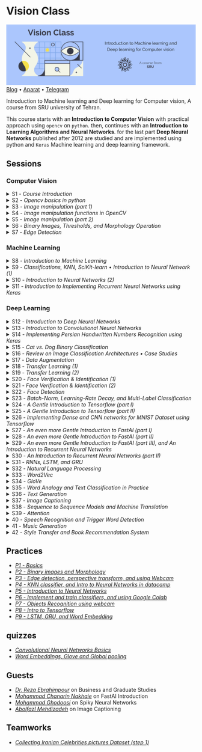 # Vision Class

![Vision Class • SRU university](Assets/Header.jpg)
[Blog](http://blog.class.vision/) • [Aparat](https://www.aparat.com/cvision) • [Telegram](https://t.me/class_vision)

Introduction to Machine learning and Deep learning for Computer vision, A course from SRU university of Tehran.

This course starts with an **Introduction to Computer Vision** with practical approach using `opencv` on `python`. then, continues with an **Introduction to Learning Algorithms and Neural Networks**. for the last part **Deep Neural Networks** published after 2012 are studied and are implemented using python and `Keras` Machine learning and deep learning framework. 

## Sessions

### Computer Vision

<details>
<summary>S1 - <i>Course Introduction</i></summary>

#### 🎯 Topics
`Computer vision overview`
`Course logistics`

#### 💡 Slides
Introduction [PDF](http://class.vision/96-97/01_intro.pdf)

#### 📒 NoteBooks
0. [Beginning](0-Beginning.ipynb)
</details>

<details>
<summary>S2 -  <i>Opencv basics in python</i></summary>

#### 🎯 Topics
`Reading Images`
`Color Spaces`
`Displaying Images`
`Saving Images`

#### 📒 NoteBooks
1. [Reading, writing and displaying images](01-Reading,&#32;writing&#32;and&#32;displaying&#32;images.ipynb)
2. [Grayscaling](02-Grayscaling.ipynb)
3. [Color Spaces](03-Color&#32;Spaces.ipynb)
3-2. [Extra](03-extra.ipynb)

#### 📝 Student notes
- [Opencv Installation and startup](http://blog.class.vision/1396/11/installation/)
- [Introduction to Opencv](http://blog.class.vision/1396/12/intro-to-opencv/)
- [Introduction to Anaconda](http://blog.class.vision/1396/11/intro-anaconda/)
- [Git and getting last updates](http://blog.class.vision/1396/11/git-clone-pull/)

</details>

<details>
<summary>S3 - <i>Image manipulation (part 1)</i></summary>

#### 🎯 Topics
`Linear algebra`
`Transform matrices`
`Interpolation Methods`

#### 💡 Slides
Image manipulations (1) [PDF](http://class.vision/96-97/02_Image%20manipulations(1).pdf) • [PPT](http://class.vision/96-97/02_Image%20manipulations(1).pptx)

</details>

<details>
<summary>S4 - <i>Image manipulation functions in OpenCV</i></summary>

#### 🎯 Topics
`Draw geometric shapes`
`Transform matrices`
`Translations`
`Rotation`
`Resizing`
`Image pyramids`
`Cropping`

#### 📒 NoteBooks
4. [Drawing Images](04-Drawing&#32;Images.ipynb)
5. [Translations](05-Translations.ipynb)
6. [Rotations](06-Rotations.ipynb)
7. [Scaling, resizing and interpolations](07-Scaling,&#32;re-sizing&#32;and&#32;interpolations.ipynb)
8. [Image Pyramids](08-Image&#32;Pyramids.ipynb)
9. [Cropping](09-Cropping.ipynb)

#### 📝 Student notes
- [Image manipulations part 1](http://blog.class.vision/1396/12/image-manipulations-part1/)
- [Image manipulations part 2](http://blog.class.vision/1396/12/image-manipulations-part2/)
- [Image manipulations part 3](http://blog.class.vision/1396/12/image-manipulations-part3/)

#### 🎞 Videos
[aparat](https://www.aparat.com/v/vaYxt)

</details>

<details>
<summary>S5 - <i>Image manipulation (part 2)</i></summary>

#### 🎯 Topics
`Logical and Mathematical Operations in OpenCV`
`Image masking in OpenCV`
`Convolution and Correlation filters`
`Moving Average`
`Sharpening Filters in OpenCV`

#### 💡 Slides
Image manipulations (2) [PDF](http://class.vision/96-97/03_Image%20manipulations(2).pdf) • 
[PPT](http://class.vision/96-97/03_Image%20manipulations(2).pptx)

#### 📒 NoteBooks
10. [Arithmetic Operations](10-Arithmetic&#32;Operations.ipynb)
11. [Bitwise Operations and Masking](11-Bitwise&#32;Operations&#32;and&#32;Masking.ipynb)
12. [Convolutions and Blurring](12-Convolutions&#32;and&#32;Blurring.ipynb)
13. [Sharpening](13-Sharpening.ipynb)

#### 📝 Student notes
- [Image manipulations part 4](http://blog.class.vision/1396/12/image-manipulations-part4/)
- [Image manipulations part 5](http://blog.class.vision/1396/12/image-manipulations-part5/)
- [Image manipulations part 6](http://blog.class.vision/1396/12/image-manipulations-part6/)

#### 🎞 Videos
[aparat](https://www.aparat.com/v/W8deM)

</details>

<details>
<summary>S6 - <i>Binary Images, Thresholds, and Morphology Operation</i></summary>

#### 🎯 Topics
`Images Types`
`Binary images, and Thresholds`
`Thresholds in OpenCV`
`Morphology (Dilation, Erosion, Opening, and Closing)`
`Morphology in OpenCV`

#### 💡 Slides
Binary Images and Morphology [PDF](http://class.vision/96-97/04_Morphology.pdf) • [PPT](http://class.vision/96-97/04_Morphology.pptx)

#### 📒 NoteBooks
14. [Thresholding, Binarization & Adaptive Thresholding](14-Thresholding,&#32;Binarization&#32;&&#32;Adaptive&#32;Thresholding.ipynb)
15. [Dilation, Erosion, Opening and Closing](15-Dilation,&#32;Erosion,&#32;Opening&#32;and&#32;Closing.ipynb)

#### 📝 Student notes
- [Binary images and Thresholding](http://blog.class.vision/1396/12/binary-image-threshold/)
- [Morphology, opening and closing](http://blog.class.vision/1396/12/morphology-opening-closing/)

#### 🎞 Videos
[aparat](https://www.aparat.com/v/tMB7C)

</details>

<details>
<summary>S7 - <i>Edge Detection</i></summary>

#### 🎯 Topics
`Images Derivative, and Gradient`
`Canny, and Sobel Edge Detections`
`Edge Detection in OpenCv`
`Perspective Transformation in OpenCv`
`Affine Transforms`
`Using Webcam in OpenCv`

#### 💡 Slides
Edge Detection [PDF](http://class.vision/96-97/05_Edges.pdf) • [PPT](http://class.vision/96-97/05_Edges.pptx)

#### 📒 NoteBooks
16. [Edge Detection & Image Gradients](16-EdgeDetection&ImageGradients.ipynb)
17. [Perspective & Affine Transforms](17-Perspective&AffineTransforms.ipynb)
18. [Using Webcam](18-UsingWebcam.ipynb)

#### 📝 Student notes
- [Edge detection part 1](http://blog.class.vision/1396/12/edge-detection-part1/)
- [Edge detection part 2](http://blog.class.vision/1396/12/edge-detection-part2/)
- [Affine Transforms in Opencv](http://blog.class.vision/1396/12/affine-perspective-transformation/)
- [Using webcam in Opencv](http://blog.class.vision/1396/12/using-webcam-in-opencv/)

#### 🎞 Videos
[aparat](https://www.aparat.com/v/UyuVf)

</details>

### Machine Learning

<details>
<summary>S8 - <i>Introduction to Machine Learning</i></summary>

#### 🎯 Topics
`What is ML`
`Supervised Learning`
`Unsupervised Learning`
`Reinforcement Learning`
`ML projects Steps`
`Train-Test Split`
`Model evaluation`

#### 💡 Slides
Introduction to Machine Learning [PDF](http://class.vision/96-97/06_Intro%20to%20ML%20&%20Overview.pdf) • [PPT](http://class.vision/96-97/06_Intro%20to%20ML%20&%20Overview.pptx)

#### 📝 Student notes
- [Introduction to Machine Learning](http://blog.class.vision/1396/12/machine-learning-intro/)
- [Machine Learning workflow](http://blog.class.vision/1396/12/machine-learning-workflow/)

</details>

<details>
<summary>S9 - <i>Classifications, KNN, SciKit-learn </i>•<i> Introduction to Neural Network (1)</i></summary>

#### 🎯 Topics
`Perceptron`
`Weights and Biases in Perceptron`
`Activation Function`
`Input Feature Array`
`Multilayer Perceptron (MLP)`
`Layers in MLP (input, hidden, and output)`

#### 💡 Slides
Simple Classifier (KNN) [PDF](http://class.vision/96-97/07_simple%20classifier.pdf) • [PPT](http://class.vision/96-97/07_simple%20classifier.pptx)

Introduction to Neural Networks [PDF](http://class.vision/96-97/08_Introduction%20to%20Neural%20Networks.pdf) • [PPT](http://class.vision/96-97/08_Introduction%20to%20Neural%20Networks.pptx)

#### 📒 NoteBooks

19. [Introduction to ML, and using Hoda Dataset](19-Intro2ML-HodaDataset.ipynb)
20. [K Nearest Neighbor classification](20-k-Nearest&#32;Neighbor&#32;classification.ipynb)

#### 📝 Student notes
- [KNN classifier in scikit-learn](http://blog.class.vision/1396/12/knn-classifier-scikit-learn/)
- [Introduction to Neural networks (part 1)](http://blog.class.vision/1396/12/introduction-to-neural-networks-part1/)
- [Introduction to Neural networks (part 2)](http://blog.class.vision/1396/12/introduction-to-neural-networks-part2/)

#### 🎞 Videos
[aparat](https://www.aparat.com/v/THo7D)

</details>

<details>
<summary>S10 - <i>Introduction to Neural Networks (2)</i></summary>

#### 🎯 Topics
`Loss Function (Coss Function)`
`Gradient Descent, and Back Propagation`
`Model Visualization`

#### 🎞 Videos
[aparat](https://www.aparat.com/v/T4OqM)

#### 🔗 links
Model Visualization and observing changes in number of each layer using [Tensorflow Playground](http://playground.tensorflow.org/)

</details>

<details>
<summary>S11 - <i>Introduction to Implementing Recurrent Neural Networks using Keras</i></summary>

#### 🎯 Topics
`Recurrent, fully connected Networks in Keras`
`Declaring Model Architecture`
`Choosing Loss function, and Optimizer`
`Model Evaluation on Test Set`
`Predicting using Model`

#### 📒 NoteBooks
21. [A Gentle Introduction to Keras – Simple neural network(MLP)](21-a&#32;Gentle&#32;Introduction&#32;to&#32;Keras&#32;-&#32;Simple&#32;neural&#32;network(mlp).ipynb)

#### 📝 Student notes
- [Introduction to implementing sequential models in Keras](http://blog.class.vision/1397/02/sequential-model-keras/)

#### 🎞 Videos
[aparat](https://www.aparat.com/v/E3cK6)

</details>

### Deep Learning

<details>
<summary>S12 - <i>Introduction to Deep Neural Networks</i></summary>

#### 🎯 Topics
`Classification Tasks in Real-Life`
`Invariant Object Recognition`
`KNN, pros and cons`
`Over-fitting`
`Dropout`
`Convolutional Neural Networks (CNN)`
`CNNs vs. Classic methods`
`ImageNet`

#### 💡 Slides
Introduction to Deep Learning & Convolutional Neural Networks [PDF](http://class.vision/96-97/09_Introduction%20to%20DeepNN_and_ConvNet.pdf) • [PPT](http://class.vision/96-97/09_Introduction%20to%20DeepNN_and_ConvNet.pptx)

#### 📒 NoteBooks
22. [Dropout](22-Dropout.ipynb)

#### 📝 Student notes
- [Over-fitting and Dropout](http://blog.class.vision/1397/02/overfitting-dropout/)
- [Introduction to Convolutional Neural Networks](http://blog.class.vision/1397/02/intro-convolutional-neural-network/)

#### 🎞 Videos
[aparat](https://www.aparat.com/v/JMAlZ)

</details>

<details>
<summary>S13 - <i>Introduction to Convolutional Neural Networks</i></summary>

#### 🎯 Topics
`Kernels: Convolutional Filters`
`Learning kernels vs. Designing Fitlers`
`Same and Valid Convolutions`
`Paddings and strides`
`Image Size before and after conv.`
`3D convolutions`
`Multi-filter convolutions`
`Convolutional Layers Parameters`
`Pooling Layers`
`LeNet`

#### 💡 Slides
Convolutional Neural Networks [PDF](http://class.vision/96-97/10_Convolutional%20Neural%20Networks.pdf) • [PPT](http://class.vision/96-97/10_Convolutional%20Neural%20Networks.pptx)

#### 🎞 Videos
[aparat](https://www.aparat.com/v/6wZSr)

</details>

<details>
<summary>S14 - <i>Implementing Persian Handwritten Numbers Recognition using Keras</i></summary>

#### 🎯 Topics
`CNN Layers`
`CNN pros and cons`
`CNNs in Keras`
`Conv2D and MaxPooling2D functions`
`Flatten Method`
`Models Summery`

#### 📒 NoteBooks
23. [Convolutional Neural Network: Hoda + Keras](23-ConvolutionalNeuralNetwork-Hoda-Keras.ipynb)

#### 🎞 Videos
[aparat](https://www.aparat.com/v/54W6Y)

</details>

<details>
<summary>S15 - <i>Cat vs. Dog Binary Classification</i></summary>

#### 🎯 Topics
`Train-Test-Validation Split`
`Data Generators in Keras`
`Sigmoid and Softmax`
`Step per Epoch`
`Over-fitting`

#### 📒 NoteBooks
24. [CNN cat vs. dog](24-CNN-cat_Vs_dog.ipynb)

#### 📝 Student notes
- [Training a Convolutional Neural Networks in Keras](http://blog.class.vision/1397/03/train-convolutional-neural-network-in-keras/)

#### 🎞 Videos
[aparat](https://www.aparat.com/v/2R0a7)

</details>

<details>
<summary>S16 - <i>Review on Image Classification Architectures • Case Studies</i></summary>

#### 🎯 Topics
`Brain Architecture`
`AlexNet`
`VGGNet`
`GoogLeNet`
`ResNet`

#### 💡 Slides
Case Studies [PDF](http://class.vision/96-97/11_CNN-caseStudy.pdf) • [PPT](http://class.vision/96-97/11_CNN-caseStudy.pptx)

#### 📝 Student notes
- [Famous Convolutional Neural Networks Architectures](http://blog.class.vision/1397/03/cnns-architectures-lenet-alexnet-vgg-googlenet-resnet/)

#### 🎞 Videos
[aparat](https://www.aparat.com/v/qUXnJ)

#### 📖 Reading Materials
[AlexNet](https://papers.nips.cc/paper/4824-imagenet-classification-with-deep-convolutional-neural-networks.pdf)

[VGGNet](https://arxiv.org/abs/1409.1556)

[GoogLeNet](https://arxiv.org/abs/1409.4842)

[ResNet](https://arxiv.org/abs/1512.03385)

</details>

<details>
<summary>S17 - <i>Data Augmentation</i></summary>

#### 🎯 Topics
`Preventing Over-fitting`
`Data Augmentation in Keras`

#### 💡 Slides
Data Augmentation & Transfer Learning [PDF](http://class.vision/96-97/12_Data%20Augmentation&TransferLearning.pdf) • [PPT](http://class.vision/96-97/12_Data%20Augmentation&TransferLearning.pptx)

#### 📒 NoteBooks
25. [Data Augmentation](25-data_augmentation.ipynb)

</details>

<details>
<summary>S18 - <i>Transfer Learning (1)</i></summary>

#### 🎯 Topics
`Loading Pre-trained Models`
`Transfer Learning in Keras`

#### 💡 Slides
Data Augmentation & Transfer Learning [PDF](http://class.vision/96-97/12_Data%20Augmentation&TransferLearning.pdf) • [PPT](http://class.vision/96-97/12_Data%20Augmentation&TransferLearning.pptx)

#### 📒 NoteBooks
26. [Loading Trained Model in Keras](26-Load_trained_model_in_keras.ipynb)
28. [Transfer LEarning - Feature Extraction](28-Transfer_learning_feature_extraction.ipynb)

#### 📝 Student notes
- [Looking into Brains visual cortex](http://blog.class.vision/1397/03/visual-cortex/)
- [Transfer Learning](http://blog.class.vision/1397/03/transfer-learning/)

</details>

<details>
<summary>S19 - <i>Transfer Learning (2)</i></summary>

#### 🎯 Topics
`Implementing classification in keras`
`conv. layers as Feature extraction`
`Fine-tuning`

#### 📒 NoteBooks
27. [Using a pretrained convnet](27-using-a-pretrained-convnet.ipynb)
28. [Transfer learning feature extraction](28-Transfer_learning_feature_extraction.ipynb)
29. [Transfer learning Fine tuning](29-Transfer_learning_Fine_tuning.ipynb)

</details>

<details>
<summary>S20 - <i>Face Verification & Identification (1)</i></summary>

#### 🎯 Topics
`One-shot Learning`
`Siamese Networks`
`Triplet Loss`

#### 💡 Slides
Face [PDF](http://class.vision/96-97/13-face.pdf) • [PPT](http://class.vision/96-97/13-face.pptx)

</details>

<details>
<summary>S21 - <i>Face Verification & Identification (2)</i></summary>

#### 🎯 Topics
`Center Loss`
`A-softmax Loss`

#### 📒 NoteBooks
30. [Face Recognition](30-FaceRecognition_verification\30-FaceRecognition.ipynb)

#### 📖 Reading Materials
A Discriminative Feature Learning Approach for Deep Face Recognition [PDF](http://class.vision/96-97/paper/WenECCV16.pdf)
SphereFace: Deep Hypersphere Embedding for Face Recognition [PDF](https://arxiv.org/pdf/1704.08063)

</details>

<details>
<summary>S22 - <i>Face Detection</i></summary>

#### 🎯 Topics
`Face Detection`
`HAAR Cascade`
`Wider Challenge`
`MTCNN`
`Face Detection Project Instructions`

#### 📒 NoteBooks
31. [Face & Eye Detection](31-Face&EyeDetection.ipynb)
32. [MTCNN Detection Sample Code](32-detect\detect_face.py)

#### 📖 Reading Materials
Joint Face Detection and Alignment using Multi-task Cascaded Convolutional Networks (MTCNN) [PDF](https://arxiv.org/pdf/1604.02878)

#### 🔗 links
[Wider Face Challenge](http://mmlab.ie.cuhk.edu.hk/projects/WIDERFace/)

</details>

<details>
<summary>S23 - <i>Batch-Norm, Learning-Rate Decay, and Multi-Label Classification</i></summary>

#### 🎯 Topics
`Batch-Norm`
`Learning-Rate Decay`
`Multi-Label Classification in Keras`

#### 💡 Slides
Batch-Norm, Learning-Rate Decay, and Multi-Label Classification [PDF](http://fall97.class.vision/slides/1.pdf) • [PPT](http://fall97.class.vision/slides/1.pptx)

#### 📒 NoteBooks
33.   [Keras Multi Label (part 1)](33-keras-multi-label-part1.ipynb)

#### 📝 Student notes
- [Batch-Norm, Learning-Rate Decay](http://blog.class.vision/1397/07/batch-normalization-%d9%88-learning-rate-decay/)
- [Multi-Label Classification](http://blog.class.vision/1397/07/multi-label-classification/)

#### 🎞 Videos
[aparat](https://www.aparat.com/v/7hKxw)

</details>

<details>
<summary>S24 - <i>A Gentle Introduction to Tensorflow (part I)</i></summary>

`Multi-Label Classification (Continued)`
`Tensorflow Low-level API`
`Graphs, Constant Tensors, and Sessions in Tensorflow`

#### 💡 Slides
A Gentle Introduction to Tensorflow [PDF](http://fall97.class.vision/slides/2.pdf) • [PPT](http://fall97.class.vision/slides/2.pptx)

#### 📒 NoteBooks
34. [Keras Multi Label (part 2)](34-keras-multi-label-part2-load-and-test.ipynb)

#### 🎞 Videos
[aparat](https://www.aparat.com/v/iueDx)

</details>

<details>
<summary>S25 - <i>A Gentle Introduction to Tensorflow (part II)</i></summary>

#### 🎯 Topics
`Placeholders and Variables`
`Feeding and Fetching Graphs`

#### 💡 Slides
Batch-Norm, Learning-Rate Decay, and Multi-Label Classification [PDF](http://fall97.class.vision/slides/2.pdf) • [PPT](http://fall97.class.vision/slides/2.pptx)

#### 📒 NoteBooks
35.  [Intro to Tensorflow](35-intro-to-tensorflow.ipynb)

#### 🎞 Videos
[aparat](https://www.aparat.com/v/y4UED)

</details>

<details>
<summary>S26 - <i>Implementing Dense and CNN networks for MNIST Dataset using Tensorflow</i></summary>

#### 🎯 Topics
`MNIST Dataset`
`Fully-connected Layers`
`CNN Layers`

#### 📒 NoteBooks
36. [MNIST Dataset in Tensorflow](36-mnist-dataset-in-tensorflow.ipynb)
37. [Fully Connected Network MNIST Tensorflow](37-FullyConnectedNetwork-mnist-tensorflow.ipynb)
38. [CNN MNIST Tensorflow](38-CNN-mnist-tensorflow.ipynb)

#### 🎞 Videos
[aparat](https://www.aparat.com/v/4TD3H)

</details>

<details>
<summary>S27 - <i>An even more Gentle Introduction to FastAI (part I)</i></summary>

#### 🎯 Topics
`Finding Efficient Learning Rate`
`Stochastic Gradient Descent with Restarts`

#### 💡 Slides
An even more Gentle Introduction to FastAI (part I) [PDF](http://fall97.class.vision/slides/3.pdf) • [PPT](http://fall97.class.vision/slides/3.pptx)

#### 📒 NoteBooks
39. [Intro FastAi](39-Intro-FastAi.ipynb)

#### 🎞 Videos
[aparat](https://www.aparat.com/v/BHS65)

</details>

<details>
<summary>S28 - <i>An even more Gentle Introduction to FastAI (part II)</i></summary>

#### 🎯 Topics
`Global Pooling`
`Adaptive Pooling`
`Change Image Size Between Epochs`

#### 💡 Slides
An even more Gentle Introduction to FastAI (part II) [PDF](http://fall97.class.vision/slides/4.pdf) • [PPT](http://fall97.class.vision/slides/4.pptx)

#### 📒 NoteBooks
40. [Breeds](40-breeds.ipynb)

#### 🎞 Videos
[aparat](https://www.aparat.com/v/YgEDH)

</details>

<details>
<summary>S29 - <i>An even more Gentle Introduction to FastAI (part III), and An Introduction to Recurrent Neural Networks</i></summary>

#### 🎯 Topics
`Multi-Label Classification in FastAI`
`RNNs`

#### 💡 Slides
An Introduction to RNNs [PDF](http://fall97.class.vision/slides/5.pdf) • [PPT](http://fall97.class.vision/slides/5.pptx)

#### 📒 NoteBooks
41. [Planet Multi Label (part 3)](41-planet-multi-label-part3.ipynb)

#### 🎞 Videos
[aparat](https://www.aparat.com/v/exCYy)

</details>

<details>
<summary>S30 - <i>An Introduction to Recurrent Neural Networks (part II)</i></summary>

#### 🎯 Topics
`Forward Propagation`
`Back Propagation`
`Language Models`
`LSTM`
`Vanishing Gradient`

#### 💡 Slides
Recurrent Neural Networks [PDF](http://fall97.class.vision/slides/6.pdf) • [PPT](http://fall97.class.vision/slides/6.pptx)

#### 📒 NoteBooks
42. [Text Generation with Lstm](42-text-generation-with-lstm.ipynb)

#### 🎞 Videos
[aparat](https://www.aparat.com/v/GTtK4)

</details>

<details>
<summary>S31 - <i>RNNs, LSTM, and GRU</i></summary>

#### 🎯 Topics
`Vanishing Gradient`
`LSTM`
`Bidirectional RNNs`
`GRU`
`Deep RNNs`
`Character Level Language Models in Keras`

#### 💡 Slides
RNNs, LSTM, and GRU [PDF](http://fall97.class.vision/slides/7.pdf) • [PPT](http://fall97.class.vision/slides/7.pptx)

#### 📒 NoteBooks
43. [Basic Text Classification](43-basic_text_classification.ipynb)

#### 🎞 Videos
[aparat](https://www.aparat.com/v/XaOEz)

</details>

<details>
<summary>S32 - <i>Natural Language Processing</i></summary>

#### 🎯 Topics
`Word Embedding`
`Analogy`

#### 💡 Slides
Recurrent Neural Networks [PDF](http://fall97.class.vision/slides/8.pdf) • [PPT](http://fall97.class.vision/slides/8.pptx)

#### 🎞 Videos
[aparat](https://www.aparat.com/v/EyUO6)

</details>


<details>
<summary>S33 - <i>Word2Vec</i></summary>

#### 🎯 Topics
`Word2Vec`
`Word Embedding`
`Skip-grams`
`Softmax Classification issues`
`Negative Sampling`

#### 💡 Slides
Recurrent Neural Networks [PDF](http://fall97.class.vision/slides/9.pdf) • [PPT](http://fall97.class.vision/slides/9.pptx)

#### 🎞 Videos
[aparat](https://www.aparat.com/v/OtGqF)

</details>

<details>
<summary>S34 - <i>GloVe</i></summary>

#### 🎯 Topics
`Glove`
`Gender and Race Biases`
`Using Embedding Vectors in Keras`

#### 💡 Slides
Recurrent Neural Networks [PDF](http://fall97.class.vision/slides/10.pdf) • [PPT](http://fall97.class.vision/slides/10.pptx)

#### 📒 NoteBooks
44. [Using Word Embeddings](44-using-word-embeddings.ipynb)

#### 🎞 Videos
[aparat](https://www.aparat.com/v/J0Pg1)

</details>

<details>
<summary>S35 - <i>Word Analogy and Text Classification in Practice</i></summary>

#### 🎯 Topics
`Word Analogy`
`Removing Biases`
`Word Embedding`
`Emoji Dataset`

#### 💡 Slides
Recurrent Neural Networks [PDF](http://fall97.class.vision/slides/11.pdf) • [PPT](http://fall97.class.vision/slides/11.pptx)

#### 📒 NoteBooks
1. [Analogy Using Embeddings](45-analogy-using-embeddings.ipynb)
2. [Debiasing Word Vectors](46-debiasing-word-vectors.ipynb)
3. [Text Classification - Emojify](47-text-classification-Emojify.ipynb)

#### 🎞 Videos
[aparat](https://www.aparat.com/v/dCpiB)

</details>

<details>
<summary>S36 - <i>Text Generation</i></summary>

#### 🎯 Topics
`RNN`
`Character Level Embedding`
`Eager Execution in Tensorflow`

#### 📒 NoteBooks
48. [Text Generation on Shahnameh Tensorflow](48-text-generation-on-shahnameh-tensorflow.ipynb)

#### 🎞 Videos
[aparat](https://www.aparat.com/v/SVHB9)

</details>

<details>
<summary>S37 - <i>Image Captioning</i></summary>

#### 🎯 Topics
`Image Captioning`
`Keras`

#### 📒 NoteBooks
49. [Image Captioning](49-image_captioning.ipynb)

#### 🎞 Videos
[aparat](https://www.aparat.com/v/htJcp)

#### 📦 Files
[Required files for training model](http://deepnn.ir/class.vision/mahdizade/image_captioning.zip)

</details>

<details>
<summary>S38 - <i>Sequence to Sequence Models and Machine Translation</i></summary>

#### 🎯 Topics
`Seq2Seq Models`
`Machine Translation`

#### 💡 Slides
Sequence to Sequence Models [PDF](http://fall97.class.vision/slides/12.pdf) • [PPT](http://fall97.class.vision/slides/12.pptx)

#### 🎞 Videos
[aparat](https://www.aparat.com/v/CBW71)

</details>

<details>
<summary>S39 - <i>Attention</i></summary>

#### 🎯 Topics
`NLP`
`Machine Translation`
`Attention Layer`
`Keras`

#### 💡 Slides
Attention and Memory [PDF](http://fall97.class.vision/slides/13.pdf) • [PPT](http://fall97.class.vision/slides/13.pptx)

#### 📒 NoteBooks
50. [Machine Translation with Attention](50-machine-translation-with-attention)

</details>

<details>
<summary>40 - <i>Speech Recognition and Trigger Word Detection</i></summary>

#### 🎯 Topics
`Spectrogram`
`Attention`
`CTC`
`Trigger Word Detection`
`RNNs`

#### 💡 Slides
Speech Recognition and Trigger Word Detection using RNNs [PDF](http://fall97.class.vision/slides/14.pdf) • [PPT](http://fall97.class.vision/slides/14.pptx)

#### 📒 NoteBooks
51. [Trigger Word Detection](51-Trigger-word-detection.ipynb)

#### 🎞 Videos
[aparat](https://www.aparat.com/v/cEKal)
</details>

<details>
<summary>41 - <i>Music Generation</i></summary>

#### 🎯 Topics
`Trigger Word Detection`
`Collaborative Filtering`
`Recommendation systems`
`RNNs`

#### 📒 NoteBooks
52. [Music Generation with LSTM](52-music-generation-with-LSTM.ipynb)

#### 📦 Files
[Excel used for Collaborative Filtering](/excel/collab_filter.xlsx)

</details>

<details>
<summary>42 - <i>Style Transfer and Book Recommendation System</i></summary>

#### 🎯 Topics
`Recommendation Systems`
`GANs`

#### 💡 Slides
Neural Style Transfer [PDF](http://fall97.class.vision/slides/15.pdf) • [PPT](http://fall97.class.vision/slides/15.pptx)

#### 📒 NoteBooks
1.  [Recommendation System](53-RecommendationSystem.ipynb)
2.  
</details>


## Practices

- *[P1 - Basics](http://class.vision/96-97/assignment/seri1.pdf)*
- *[P2 - Binary images and Morphology](http://class.vision/96-97/assignment/seri2.pdf)*
- *[P3 - Edge detection, perspective transform, and using Webcam](http://class.vision/96-97/assignment/seri3.pdf)*
- *[P4 - KNN classifier, and Intro to Neural Networks in datacamp](http://class.vision/96-97/assignment/seri4.pdf)*
- *[P5 - Introduction to Neural Networks](http://class.vision/96-97/assignment/seri5.pdf)*
- *[P6 - Implement and train classifiers, and using Google Colab](http://class.vision/96-97/assignment/seri6.pdf)*
- *[P7 - Objects Recognition using webcam](http://class.vision/96-97/assignment/seri7.pdf)*
- *[P8 - Intro to Tensorflow](http://fall97.class.vision/tamrin/seri1-tf-excersises.zip)*
- *[P9 - LSTM, GRU, and Word Embedding](http://fall97.class.vision/tamrin/seri2.pdf)*


## quizzes

- *[Convolutional Neural Networks Basics](http://class.vision/96-97/assignment/quiz1.pdf)*
- *[Word Embeddings, Glove and Global pooling](http://fall97.class.vision/quiz/q2.pdf)*

## Guests

- *[Dr. Reza Ebrahimpour](http://ebrahimpourlab.ir/)* on Business and Graduate Studies
- *[Mohammad Chanarin Nakhaie](https://virgool.io/@mcnakhaee)* on FastAI Introduction
- *[Mohammad Ghodoosi](/)* on Spiky Neural Networks
- *[Abolfazl Mehdizadeh](/)* on Image Captioning


## Teamworks

- *[Collecting Iranian Celebrities pictures Dataset (step 1)](http://class.vision/96-97/assignment/dataset-collection.pdf)*
